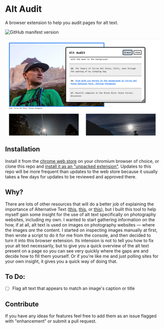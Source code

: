 # Alt Audit
A browser extension to help you audit pages for alt text.

![GitHub manifest version](https://img.shields.io/github/manifest-json/v/itsmattsoria/alt-audit?style=flat-square)

![Screenshot of Alt Audit browser extension in use](images/screenshot.jpg)

## Installation
Install it from the [chrome web store](https://chrome.google.com/webstore/detail/alt-audit/knpagjbjmcocipojngdfnalpojcjhbof) on your chromium browser of choice, or clone this repo and [install it as an "unpacked extension"](https://webkul.com/blog/how-to-install-the-unpacked-extension-in-chrome/). Updates to this repo will be more frequent than updates to the web store because it usually takes a few days for updates to be reviewed and approved there.

## Why?
There are lots of other resources that will do a better job of explaining the importance of Alternative Text ([this](https://webaim.org/techniques/alttext/), [this](https://axesslab.com/alt-texts/), or [this](https://www.w3.org/WAI/tutorials/images/decision-tree/)), but I built this tool to help myself gain some insight for the use of alt text specifically on photography websites, including my own. I wanted to start gathering information on the how, if at all, alt text is used on images on photography websites — where the images _are_ the content. I started on inspecting images manually at first, then wrote a script to do it for me from the console, and then decided to turn it into this browser extension. Its intension is not to tell you how to fix your alt text necessarily, but to give you a quick overview of the alt text present on a page so you can see very quickly where the gaps are and decide how to fill them yourself. Or if you're like me and just polling sites for your own insight, it gives you a quick way of doing that.

## To Do:
- [ ] Flag alt text that appears to match an image's caption or title

## Contribute
If you have any ideas for features feel free to add them as an issue flagged with "enhancement" or submit a pull request.